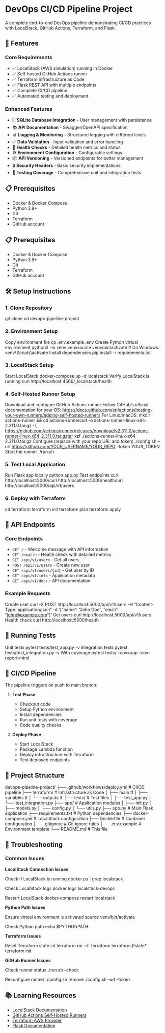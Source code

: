 # DevOps CI/CD Pipeline Project

A complete end-to-end DevOps pipeline demonstrating CI/CD practices with LocalStack, GitHub Actions, Terraform, and Flask.

## 🚀 Features

### Core Requirements

- ✅ LocalStack (AWS simulation) running in Docker
- ✅ Self-hosted GitHub Actions runner
- ✅ Terraform Infrastructure as Code
- ✅ Flask REST API with multiple endpoints
- ✅ Complete CI/CD pipeline
- ✅ Automated testing and deployment

### Enhanced Features

- 🗄️ **SQLite Database Integration** - User management with persistence
- 📚 **API Documentation** - Swagger/OpenAPI specification
- 📊 **Logging & Monitoring** - Structured logging with different levels
- ✅ **Data Validation** - Input validation and error handling
- 🏥 **Health Checks** - Detailed health metrics and status
- ⚙️ **Environment Configuration** - Configurable settings
- 📦 **API Versioning** - Versioned endpoints for better management
- 🔒 **Security Headers** - Basic security implementations
- 🧪 **Testing Coverage** - Comprehensive unit and integration tests

## 📋 Prerequisites

- Docker & Docker Compose
- Python 3.9+
- Git
- Terraform
- GitHub account

## 📋 Prerequisites

- Docker & Docker Compose
- Python 3.9+
- Git
- Terraform
- GitHub account

## 🛠️ Setup Instructions

### 1. Clone Repository

git clone
cd devops-pipeline-project

### 2. Environment Setup

Copy environment file
cp .env.example .env
Create Python virtual environment
python3 -m venv venvsource venv/bin/activate # On Windows: venv\Scripts\activate
Install dependencies
pip install -r requirements.txt

### 3. LocalStack Setup

Start LocalStack
docker-compose up -d localstack
Verify LocalStack is running
curl http://localhost:4566/\_localstack/health

### 4. Self-Hosted Runner Setup

Download and configure GitHub Actions runner
Follow GitHub’s official documentation for your OS:
https://docs.github.com/en/actions/hosting-your-own-runners/adding-self-hosted-runners
For Linux/macOS:
mkdir actions-runner && cd actions-runnercurl -o actions-runner-linux-x64-2.311.0.tar.gz -L https://github.com/actions/runner/releases/download/v2.311.0/actions-runner-linux-x64-2.311.0.tar.gztar xzf ./actions-runner-linux-x64-2.311.0.tar.gz
Configure (replace with your repo URL and token)
./config.sh –url https://github.com/YOUR_USERNAME/YOUR_REPO –token YOUR_TOKEN
Start the runner
./run.sh

### 5. Test Local Application

Run Flask app locally
python app.py
Test endpoints
curl http://localhost:5000/curl
http://localhost:5000/healthcurl
http://localhost:5000/api/v1/users

### 6. Deploy with Terraform

cd terraform
terraform init
terraform plan
terraform apply

## 📡 API Endpoints

### Core Endpoints

- `GET /` - Welcome message with API information
- `GET /health` - Health check with detailed metrics
- `GET /api/v1/users` - Get all users
- `POST /api/v1/users` - Create new user
- `GET /api/v1/users/{id}` - Get user by ID
- `GET /api/v1/info` - Application metadata
- `GET /api/v1/docs` - API documentation

### Example Requests

Create user
curl -X POST http://localhost:5000/api/v1/users
-H “Content-Type: application/json”
-d ‘{“name”: “John Doe”, “email”: “john@example.com”}’
Get users
curl http://localhost:5000/api/v1/users
Health check
curl http://localhost:5000/health

## 🧪 Running Tests

Unit tests
pytest tests/test_app.py -v
Integration tests
pytest tests/test_integration.py -v
With coverage
pytest tests/ –cov=app –cov-report=html

## 🔄 CI/CD Pipeline

The pipeline triggers on push to main branch:

1. **Test Phase**

   - Checkout code
   - Setup Python environment
   - Install dependencies
   - Run unit tests with coverage
   - Code quality checks

2. **Deploy Phase**
   - Start LocalStack
   - Package Lambda function
   - Deploy infrastructure with Terraform
   - Test deployed endpoints

## 📁 Project Structure

devops-pipeline-project/
├── .github/workflows/deploy.yml # CI/CD pipeline
├── terraform/ # Infrastructure as Code
│ ├── main.tf
│ ├── variables.tf
│ └── outputs.tf
├── tests/ # Test files
│ ├── test_app.py
│ └── test_integration.py
├── app/ # Application modules
│ ├── init.py
│ ├── models.py
│ ├── config.py
│ └── utils.py
├── app.py # Main Flask application
├── requirements.txt # Python dependencies
├── docker-compose.yml # LocalStack configuration
├── Dockerfile # Container configuration
├── .gitignore # Git ignore rules
├── .env.example # Environment template
└── README.md # This file

## 🐛 Troubleshooting

### Common Issues

**LocalStack Connection Issues**

Check if LocalStack is running
docker ps | grep localstack

Check LocalStack logs
docker logs localstack-devops

Restart LocalStack
docker-compose restart localstack

**Python Path Issues**

Ensure virtual environment is activated
source venv/bin/activate

Check Python path
echo $PYTHONPATH

**Terraform Issues**

Reset Terraform state
cd terraform
rm -rf .terraform terraform.tfstate\*
terraform init

**GitHub Runner Issues**

Check runner status
./run.sh –check

Reconfigure runner
./config.sh remove
./config.sh –url –token

## 📚 Learning Resources

- [LocalStack Documentation](https://docs.localstack.cloud/)
- [GitHub Actions Self-Hosted Runners](https://docs.github.com/en/actions/hosting-your-own-runners)
- [Terraform AWS Provider](https://registry.terraform.io/providers/hashicorp/aws/latest/docs)
- [Flask Documentation](https://flask.palletsprojects.com/)
